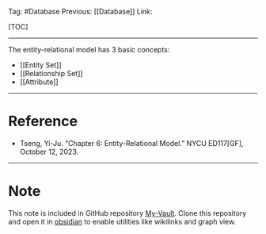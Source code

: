 Tag: #Database 
Previous: [[Database]]
Link: 

[TOC]

---

The entity-relational model has 3 basic concepts:

- [[Entity Set]]
- [[Relationship Set]]
- [[Attribute]]

---

# Reference

- Tseng, Yi-Ju. “Chapter 6: Entity-Relational Model.” NYCU ED117[GF], October 12, 2023.

---

# Note

This note is included in GitHub repository [My-Vault](https://github.com/LittleD3092/My-Vault.git). Clone this repository and open it in [obsidian](https://obsidian.md/) to enable utilities like wikilinks and graph view.
